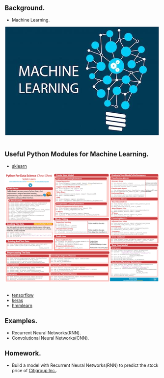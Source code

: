 ## Background.  
* Machine Learning.  
<div align="center">  
  <img src="ml.png"><br><br>  
</div>  

## Useful Python Modules for Machine Learning.  
* [sklearn](http://scikit-learn.org/stable/user_guide.html)    
<div align="center">  
  <img src="sklearn.png"><br><br>  
</div>  

* [tensorflow](https://www.tensorflow.org/)    
* [keras](https://keras.io/)    
* [hmmlearn](http://hmmlearn.readthedocs.io/en/latest/)    

## Examples.  
* Recurrent Neural Networks(RNN).
* Convolutional Neural Networks(CNN).

## Homework.  
* Build a model with Recurrent Neural Networks(RNN) to predict the stock price of [Citigroup Inc.](https://finance.yahoo.com/quote/c?p=c).
